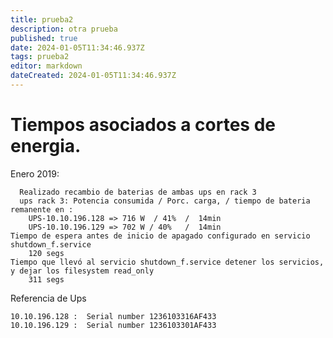 ```yaml
---
title: prueba2
description: otra prueba
published: true
date: 2024-01-05T11:34:46.937Z
tags: prueba2
editor: markdown
dateCreated: 2024-01-05T11:34:46.937Z
---
```


# Tiempos asociados a cortes de energia.

Enero 2019:

      Realizado recambio de baterias de ambas ups en rack 3
      ups rack 3: Potencia consumida / Porc. carga, / tiempo de bateria remanente en :
        UPS-10.10.196.128 => 716 W  / 41%  /  14min
        UPS-10.10.196.129 => 702 W / 40%   /  14min
    Tiempo de espera antes de inicio de apagado configurado en servicio shutdown_f.service
        120 segs
    Tiempo que llevó al servicio shutdown_f.service detener los servicios, y dejar los filesystem read_only
        311 segs

 
Referencia de Ups

    10.10.196.128 :  Serial number 1236103316AF433
    10.10.196.129 :  Serial number 1236103301AF433
